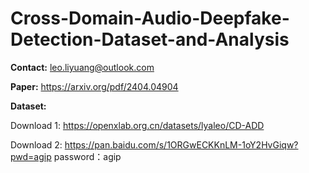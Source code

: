 # Cross-Domain-Audio-Deepfake-Detection-Dataset-and-Analysis

**Contact:** leo.liyuang@outlook.com

**Paper:** https://arxiv.org/pdf/2404.04904

**Dataset:** 

Download 1: https://openxlab.org.cn/datasets/lyaleo/CD-ADD

Download 2:  https://pan.baidu.com/s/1ORGwECKKnLM-1oY2HvGiqw?pwd=agip password：agip